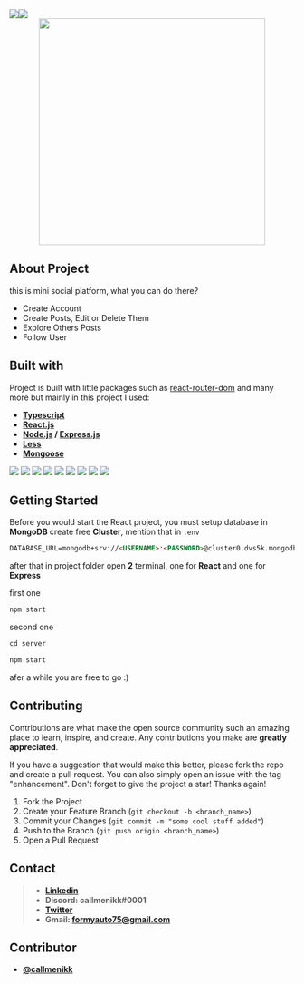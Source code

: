 <div style="display: flex">
	<img src="https://img.shields.io/github/contributors/callmenikk/Blog-Express.svg">
	<img src="https://img.shields.io/github/issues/callmenikk/Hipika.svg">
</div>

<div align="center">
	<img src="https://i.ibb.co/LrpX3g0/normal-text.png" width="400px">
</div>

## About Project

this is mini social platform, what you can do there? 
 
- Create Account
- Create Posts, Edit or Delete Them
- Explore Others Posts 
- Follow User

## Built with

Project is built with little packages such as [react-router-dom](https://github.com/remix-run/react-router) and many more but mainly in this project I used:

- **[Typescript](https://github.com/microsoft/TypeScript)**
- **[React.js](https://github.com/facebook/react)**
- **[Node.js](https://github.com/nodejs/node) / [Express.js](https://github.com/expressjs/express)**
- **[Less](https://github.com/less/less.js)**
- **[Mongoose](https://github.com/Automattic/mongoose)** 
<div>
	<img src="https://img.shields.io/badge/MongoDB-4EA94B?style=for-the-badge&logo=mongodb&logoColor=white">
	<img src="https://img.shields.io/badge/Express.js-000000?style=for-the-badge&logo=express&logoColor=white">
		<img src="https://img.shields.io/badge/Node.js-339933?style=for-the-badge&logo=nodedotjs&logoColor=white">
		<img src="https://img.shields.io/badge/npm-CB3837?style=for-the-badge&logo=npm&logoColor=white">
		<img src="https://img.shields.io/badge/React-20232A?style=for-the-badge&logo=react&logoColor=61DAFB">
		<img src="https://img.shields.io/badge/React_Router-CA4245?style=for-the-badge&logo=react-router&logoColor=white`">
		<img src="https://img.shields.io/badge/JavaScript-323330?style=for-the-badge&logo=javascript&logoColor=F7DF1E">
		<img src="https://img.shields.io/badge/TypeScript-007ACC?style=for-the-badge&logo=typescript&logoColor=white">
		<img src="https://img.shields.io/badge/prettier-1A2C34?style=for-the-badge&logo=prettier&logoColor=F7BA3E">
<div>

## Getting Started

Before you would start the React project, you must setup database in **MongoDB**
create free **Cluster**, mention that in `.env`

```HTML
DATABASE_URL=mongodb+srv://<USERNAME>:<PASSWORD>@cluster0.dvs5k.mongodb.net/<CLUSTER_NAME>?retryWrites=true&w=majority
```

after that in project folder open **2** terminal, one for **React** and one for **Express**

first one

```js
npm start
```

second one

```js
cd server
```

```js
npm start
```

afer a while you are free to go :)

## Contributing

Contributions are what make the open source community such an amazing place to learn, inspire, and create. Any contributions you make are **greatly appreciated**.

If you have a suggestion that would make this better, please fork the repo and create a pull request. You can also simply open an issue with the tag "enhancement". Don't forget to give the project a star! Thanks again!

1.  Fork the Project
2.  Create your Feature Branch (`git checkout -b <branch_name>`)
3.  Commit your Changes (`git commit -m "some cool stuff added"`)
4.  Push to the Branch (`git push origin <branch_name>`)
5.  Open a Pull Request

## Contact

> - **[Linkedin](https://www.linkedin.com/in/nikoloz-imerlishvili-576a43203/)**
> - **Discord: callmenikk#0001**
> - **[Twitter](https://twitter.com/callmenikkkk)**
> - **Gmail: formyauto75@gmail.com**

## Contributor

- **[@callmenikk](https://github.com/callmenikk)**
